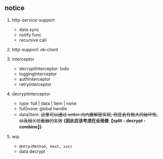 ## notice

1. http-service-support

   - data sync
   - notify func
   - recursive call

2. http-support: ok-client
3. interceptor

   - decryptInterceptor: todo
   - loggingInterceptor
   - authInterceptor
   - retryInterceptor

4. decryptInterceptor

   - type: full | data | item | none
   - full|none: global handle
   - data|item: ~~这里可以通过 setter 内内置解密实现, 但是会有极大的破坏性, 以及相关拦截器的实效~~ **{因此应该考虑在全局做【split - decrypt - combine】}**

5. wip

   - `@Http(Method, Host, xxx)`
   - data decrypt
